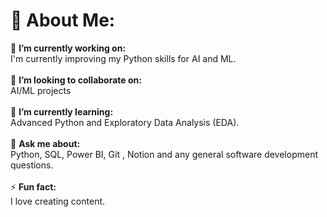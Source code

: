 # 💫 About Me:
🔭 **I’m currently working on:**  <br>I'm currently improving my Python skills for AI and ML.<br><br>👯 **I’m looking to collaborate on:**  <br> AI/ML projects<br><br>🌱 **I’m currently learning:**  <br>Advanced Python and Exploratory Data Analysis (EDA).<br><br>💬 **Ask me about:**  <br>Python, SQL, Power BI, Git , Notion and any general software development questions.<br><br>⚡ **Fun fact:**  <br>I love creating content.

